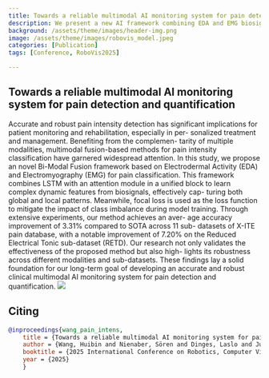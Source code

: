 ```yaml
---
title: Towards a reliable multimodal AI monitoring system for pain detection and quantification
description: We present a new AI framework combining EDA and EMG biosignals to detect pain intensity more accurately, achieving up to 7.20% better accuracy than existing methods.
background: /assets/theme/images/header-img.png
image: /assets/theme/images/robovis_model.jpeg
categories: [Publication]
tags: [Conference, RoboVis2025]

---
```


## Towards a reliable multimodal AI monitoring system for pain detection and quantification

Accurate and robust pain intensity detection has significant
implications for patient monitoring and rehabilitation, especially in per-
sonalized treatment and management. Benefiting from the complemen-
tarity of multiple modalities, multimodal fusion-based methods for pain
intensity classification have garnered widespread attention. In this study,
we propose an novel Bi-Modal Fusion framework based on Electrodermal
Activity (EDA) and Electromyography (EMG) for pain classification.
This framework combines LSTM with an attention module in a unified
block to learn complex dynamic features from biosignals, effectively cap-
turing both global and local patterns. Meanwhile, focal loss is used as
the loss function to mitigate the impact of class imbalance during model
training. Through extensive experiments, our method achieves an aver-
age accuracy improvement of 3.31% compared to SOTA across 11 sub-
datasets of X-ITE pain database, with a notable improvement of 7.20%
on the Reduced Electrical Tonic sub-dataset (RETD). Our research not
only validates the effectiveness of the proposed method but also high-
lights its robustness across different modalities and sub-datasets. These
findings lay a solid foundation for our long-term goal of developing an
accurate and robust clinical multimodal AI monitoring system for pain
detection and quantification.
![](/paindetection_nit/assets/theme/images/robovis_model.jpeg)

## Citing
```bibtex
@inproceedings{wang_pain_intens,
    title = {Towards a reliable multimodal AI monitoring system for pain detection and quantification},
    author = {Wang, Huibin and Nienaber, Sören and Dinges, Laslo and Jund, Magnus and Al-Hamadi, Ayoub},
    booktitle = {2025 International Conference on Robotics, Computer Vision and Intelligent Systems},
    year = {2025}
    }
```

